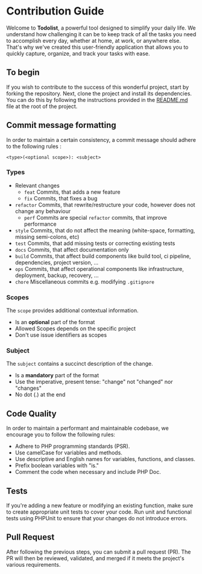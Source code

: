 # Contribution Guide
Welcome to **Todolist**, a powerful tool designed to simplify your daily life. We understand how challenging it can be to keep track of all the tasks you need to accomplish every day, whether at home, at work, or anywhere else. That's why we've created this user-friendly application that allows you to quickly capture, organize, and track your tasks with ease.

## To begin
If you wish to contribute to the success of this wonderful project, start by forking the repository. Next, clone the project and install its dependencies. You can do this by following the instructions provided in the [README.md](README.md) file at the root of the project.

## Commit message formatting
In order to maintain a certain consistency, a commit message should adhere to the following rules :
```
<type>(<optional scope>): <subject>
```

### Types
* Relevant changes
    * `feat` Commits, that adds a new feature
    * `fix` Commits, that fixes a bug
* `refactor` Commits, that rewrite/restructure your code, however does not change any behaviour
    * `perf` Commits are special `refactor` commits, that improve performance
* `style` Commits, that do not affect the meaning (white-space, formatting, missing semi-colons, etc)
* `test` Commits, that add missing tests or correcting existing tests
* `docs` Commits, that affect documentation only
* `build` Commits, that affect build components like build tool, ci pipeline, dependencies, project version, ...
* `ops` Commits, that affect operational components like infrastructure, deployment, backup, recovery, ...
* `chore` Miscellaneous commits e.g. modifying `.gitignore`

### Scopes
The `scope` provides additional contextual information.
* Is an **optional** part of the format
* Allowed Scopes depends on the specific project
* Don't use issue identifiers as scopes

### Subject
The `subject` contains a succinct description of the change.
* Is a **mandatory** part of the format
* Use the imperative, present tense: "change" not "changed" nor "changes"
* No dot (.) at the end

## Code Quality
In order to maintain a performant and maintainable codebase, we encourage you to follow the following rules:
* Adhere to PHP programming standards (PSR).
* Use camelCase for variables and methods.
* Use descriptive and English names for variables, functions, and classes.
* Prefix boolean variables with "is."
* Comment the code when necessary and include PHP Doc.

## Tests
If you're adding a new feature or modifying an existing function, make sure to create appropriate unit tests to cover your code.
Run unit and functional tests using PHPUnit to ensure that your changes do not introduce errors.

## Pull Request
After following the previous steps, you can submit a pull request (PR). The PR will then be reviewed, validated, and merged if it meets the project's various requirements.
